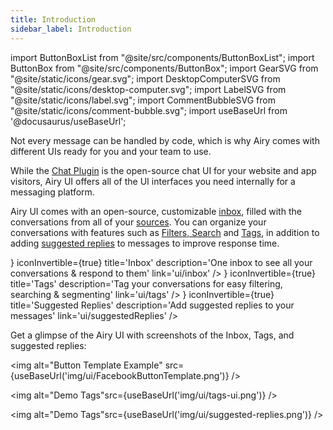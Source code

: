 ```yaml
---
title: Introduction
sidebar_label: Introduction
---
```


import ButtonBoxList from "@site/src/components/ButtonBoxList";
import ButtonBox from "@site/src/components/ButtonBox";
import GearSVG from "@site/static/icons/gear.svg";
import DesktopComputerSVG from "@site/static/icons/desktop-computer.svg";
import LabelSVG from "@site/static/icons/label.svg";
import CommentBubbleSVG from "@site/static/icons/comment-bubble.svg";
import useBaseUrl from '@docusaurus/useBaseUrl';

Not every message can be handled by code, which is why Airy comes with different UIs ready for you and your team to use.

While the [Chat Plugin](sources/chatplugin/overview.md) is the open-source chat UI for your website and app visitors, Airy UI offers all of the UI interfaces you need internally for a messaging platform.

Airy UI comes with an open-source, customizable [inbox](inbox), filled with the conversations from all of your [sources](sources/introduction.md). You can organize your conversations with features such as [Filters, Search](inbox) and [Tags](tags), in addition to adding [suggested replies](suggestedReplies) to messages to improve response time.

<ButtonBoxList>
    <ButtonBox
        icon={<DesktopComputerSVG />}
        iconInvertible={true}
        title='Inbox'
        description='One inbox to see all your conversations & respond to them'
        link='ui/inbox'
    />
    <ButtonBox
        icon={<LabelSVG />}
        iconInvertible={true}
        title='Tags'
        description='Tag your conversations for easy filtering, searching & segmenting'
        link='ui/tags'
    />    
    <ButtonBox
        icon={<CommentBubbleSVG />}
        iconInvertible={true}
        title='Suggested Replies'
        description='Add suggested replies to your messages'
        link='ui/suggestedReplies'
    />
</ButtonBoxList>

Get a glimpse of the Airy UI with screenshots of the Inbox, Tags, and suggested replies:

<img alt="Button Template Example" src={useBaseUrl('img/ui/FacebookButtonTemplate.png')} />

<img alt="Demo Tags"src={useBaseUrl('img/ui/tags-ui.png')} />

<img alt="Demo Tags"src={useBaseUrl('img/ui/suggested-replies.png')} />
